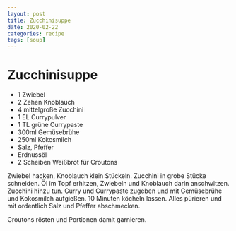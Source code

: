 ```yaml
---
layout: post
title: Zucchinisuppe
date: 2020-02-22
categories: recipe
tags: [soup]
---
```

# Zucchinisuppe

- 1 Zwiebel
- 2 Zehen Knoblauch
- 4 mittelgroße Zucchini
- 1 EL Currypulver
- 1 TL grüne Currypaste
- 300ml Gemüsebrühe
- 250ml Kokosmilch
- Salz, Pfeffer
- Erdnussöl
- 2 Scheiben Weißbrot für Croutons

Zwiebel hacken, Knoblauch klein Stückeln.
Zucchini in grobe Stücke schneiden.
Öl im Topf erhitzen, Zwiebeln und Knoblauch darin anschwitzen.
Zucchini hinzu tun.
Curry und Currypaste zugeben und mit Gemüsebrühe und Kokosmilch aufgießen.
10 Minuten köcheln lassen.
Alles pürieren und mit ordentlich Salz und Pfeffer abschmecken.

Croutons rösten und Portionen damit garnieren.

